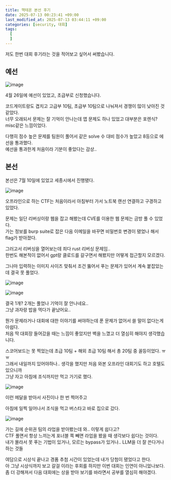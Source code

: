 ```yaml
---
title: 핵테온 본선 후기
date: 2025-07-13 00:23:41 +09:00
last_modified_at: 2025-07-13 03:44:11 +09:00
categories: [security, 대회]
tags:
  [
  ]
---
```

저도 한번 대회 후기라는 것을 적어보고 싶어서 써봤습니다.<br>

## 예선

![image](/assets/img/security/대회/hacktae2025_1.PNG)<br>

4월 26일에 예선이 있었고, 초급부로 신청했습니다.<br>

코드게이트랑도 겹치고 고급부 10팀, 초급부 10팀으로 나눠져서 경쟁이 많이 낮아진 것 같았다.<br>
너무 오래되서 문제는 잘 기억이 안나는데 앱 문제도 하나 있었고 대부분은 포렌식? misc같은 느낌이었다.<br>

다행히 점수 높은 문제를 팀원이 풀어서 같은 solve 수 대비 점수가 높았고 8등으로 에선을 통과했다.<br>
예선을 통과한게 처음이라 기분이 좋았다는 감상..


## 본선
본선은 7월 10일에 있었고 세종시에서 진행됐다.<br>

![image](/assets/img/security/대회/hacktae2025_2.PNG)<br>

오프라인으로 하는 CTF는 처음이라서 아침부터 가서 노트북 랜선 연결하고 구경하고 있었다.<br>

문제는 일단 리버싱이랑 웹을 잡고 해봤는데 CVE를 이용한 웹 문제는 금방 풀 수 있었다.<br>
가는 정보를 burp suite로 잡은 다음 이메일을 바꾸면 비밀번호 변경이 됐었나 해서 flag가 받아졌다. 

그러고서 리버싱을 열어보는데 죄다 rust 리버싱 문제임..<br>
한번도 해본적이 없어서 gpt랑 클로드를 갈구면서 해봤지만 어떻게 접근할지 모르겠다.<br>

그나마 입력하는 이미지 사이즈 맞춰서 조건 뚫어서 푸는 문제가 있어서 계속 붙잡았는데 결국 못 풀었다.<br>

![image](/assets/img/security/대회/hacktae2025_3.PNG)<br>

![image](/assets/img/security/대회/hacktae2025_4.PNG)<br>

결국 1개? 2개는 풀었나 기억이 잘 안나네요..<br>
그냥 과자랑 밥을 먹다가 끝났어요..

뭔가 문제라거나 대회에 대한 이야기를 써야하는데 푼 문제가 없어서 쓸 말이 없다는게 아쉽다.<br>
처음 딱 대회장 들어갔을 때는 느낌이 좋았지만 벽을 느꼈고 더 열심히 해야지 생각했습니다.<br>

스코어보드는 못 찍었는데 초급 10팀 + 해외 초급 10팀 해서 총 20팀 중 꼴등이었다. ㅠㅠ<br>
그래서 내일까지 있어야하나.. 생각을 했지만 처음 와본 오프라인 대회기도 하고 호텔도 있으니까<br>
그냥 자고 아침에 조식까지만 먹고 가기로 했다.<br>

![image](/assets/img/security/대회/hacktae2025_5.PNG)<br>

이런 메달을 받아서 사진이나 한 번 찍어주고

아침에 일찍 일어나서 조식을 먹고 버스타고 바로 집으로 갔다.

![image](/assets/img/security/대회/hacktae2025_6.PNG)<br>

가는 길에 순위권 팀의 라업을 받아봤는데 와.. 이렇게 쉽다고?<br>
CTF 풀면서 항상 느끼는게 포너블 쪽 빼면 라업을 봤을 때 생각보다 쉽다는 것이다.<br>
내가 몰라서 못 푸는 기법이 있거나, 모르는 bypass가 있거나.. LLM을 더 잘 쓴다거나 하는 것들<br>

여담으로 시상식 끝나고 경품 추첨 시간이 있었는데 내가 당첨이 됐었다고 한다.<br>
아 그냥 시상식까지 보고 갈걸 이라는 후회를 하지만 이번 대회는 인연이 아니었나보다.<br>
좀 더 강해져서 다음 대회에는 상을 받아 보기를 바라면서 공부를 열심히 해야겠다.